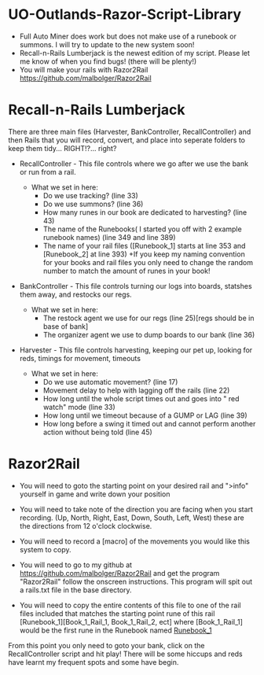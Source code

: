 # UO-Outlands-Razor-Script-Library
- Full Auto Miner does work but does not make use of a runebook or summons. I will try to update to the new system soon!
- Recall-n-Rails Lumberjack is the newest edition of my script. Please let me know of when you find bugs! (there will be plenty!)
- You will make your rails with Razor2Rail https://github.com/malbolger/Razor2Rail

# Recall-n-Rails Lumberjack
There are three main files (Harvester, BankController, RecallController) and then Rails that you will record, convert, and place into seperate folders to keep them tidy... RIGHT!?... right?

- RecallController - This file controls where we go after we use the bank or run from a rail.
	- What we set in here:
		- Do we use tracking? (line 33)
		- Do we use summons? (line 36)
		- How many runes in our book are dedicated to harvesting? (line 43)
		- The name of the Runebooks( I started you off with 2 example runebook names) (line 349 and line 389)
		- The name of your rail files ([Runebook_1] starts at line 353 and [Runebook_2] at line 393)
			+If you keep my naming convention for your books and rail files you only need to change the random number to match the amount of runes in your book!

- BankController - This file controls turning our logs into boards, statshes them away, and restocks our regs.
	- What we set in here:
		- The restock agent we use for our regs (line 25)[regs should be in base of bank]
		- The organizer agent we use to dump boards to our bank (line 36)

- Harvester - This file controls harvesting, keeping our pet up, looking for reds, timings for movement, timeouts
	- What we set in here:
		- Do we use automatic movement? (line 17)
		- Movement delay to help with lagging off the rails (line 22)
		- How long until the whole script times out and goes into " red watch" mode (line 33)
		- How long until we timeout because of a GUMP or LAG (line 39)
		- How long before a swing it timed out and cannot perform another action without being told (line 45)

# Razor2Rail
- You will need to goto the starting point on your desired rail and ">info" yourself in game and write down your position

- You will need to take note of the direction you are facing when you start recording. (Up, North, Right, East, Down, South, Left, West) these are the directions from 12 o'clock clockwise.

- You will need to record a [macro] of the movements you would like this system to copy. 

- You will need to go to my github at https://github.com/malbolger/Razor2Rail and get the program "Razor2Rail" follow the onscreen instructions. This program will spit out a rails.txt file in the base directory. 

- You will need to copy the entire contents of this file to one of the rail files included that matches the starting point rune of this rail [Runebook_1][Book_1_Rail_1, Book_1_Rail_2, ect] where [Book_1_Rail_1] would be the first rune in the Runebook named [Runebook_1](default)

From this point you only need to goto your bank, click on the RecallController script and hit play! There will be some hiccups and reds have learnt my frequent spots and some have begin.
